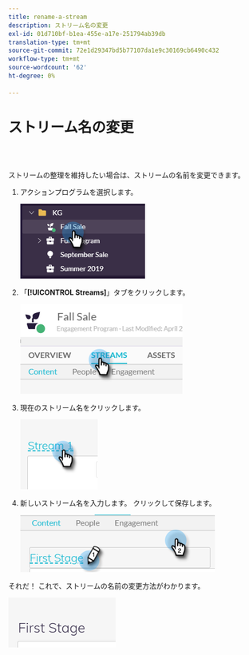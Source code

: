 ```yaml
---
title: rename-a-stream
description: ストリーム名の変更
exl-id: 01d710bf-b1ea-455e-a17e-251794ab39db
translation-type: tm+mt
source-git-commit: 72e1d29347bd5b77107da1e9c30169cb6490c432
workflow-type: tm+mt
source-wordcount: '62'
ht-degree: 0%

---
```


# ストリーム名の変更

<br> 

ストリームの整理を維持したい場合は、ストリームの名前を変更できます。

1. アクションプログラムを選択します。

   ![イメージ1](/help/sky/assets/engagement-programs/rename-a-stream/rename-a-stream-1.png)

1. 「**[!UICONTROL Streams]**」タブをクリックします。

   ![イメージ2](/help/sky/assets/engagement-programs/rename-a-stream/rename-a-stream-2.png)

1. 現在のストリーム名をクリックします。

   ![イメージ3](/help/sky/assets/engagement-programs/rename-a-stream/rename-a-stream-3.png)

1. 新しいストリーム名を入力します。 クリックして保存します。

   ![画像4](/help/sky/assets/engagement-programs/rename-a-stream/rename-a-stream-4.png)

それだ！ これで、ストリームの名前の変更方法がわかります。

![画像5](/help/sky/assets/engagement-programs/rename-a-stream/rename-a-stream-5.png)
